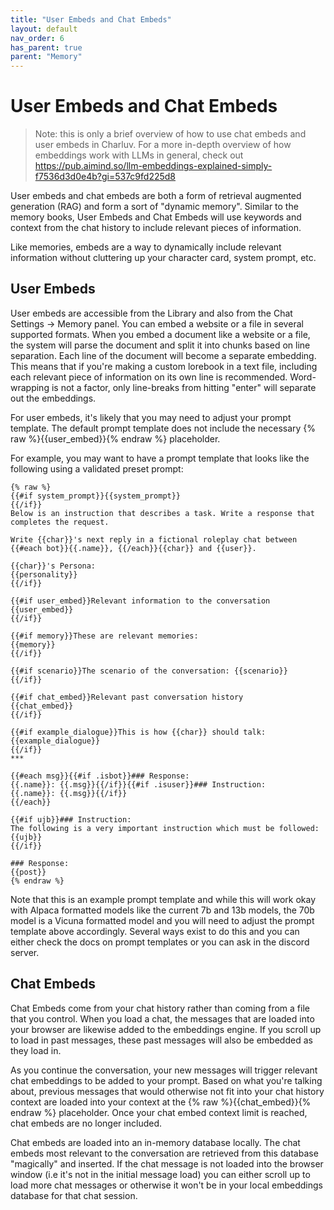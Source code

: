 ```yaml
---
title: "User Embeds and Chat Embeds"
layout: default
nav_order: 6
has_parent: true
parent: "Memory"
---
```


# User Embeds and Chat Embeds

> Note: this is only a brief overview of how to use chat embeds and user embeds in Charluv. For a more in-depth overview of how embeddings work with LLMs in general, check out https://pub.aimind.so/llm-embeddings-explained-simply-f7536d3d0e4b?gi=537c9fd225d8

User embeds and chat embeds are both a form of retrieval augmented generation (RAG) and form a sort of "dynamic memory". Similar to the memory books, User Embeds and Chat Embeds will use keywords and context from the chat history to include relevant pieces of information.

Like memories, embeds are a way to dynamically include relevant information without cluttering up your character card, system prompt, etc.

## User Embeds

User embeds are accessible from the Library and also from the Chat Settings -> Memory panel. You can embed a website or a file in several supported formats. When you embed a document like a website or a file, the system will parse the document and split it into chunks based on line separation. Each line of the document will become a separate embedding. This means that if you're making a custom lorebook in a text file, including each relevant piece of information on its own line is recommended. Word-wrapping is not a factor, only line-breaks from hitting "enter" will separate out the embeddings.

For user embeds, it's likely that you may need to adjust your prompt template. The default prompt template does not include the necessary {% raw %}{{user_embed}}{% endraw %} placeholder.

For example, you may want to have a prompt template that looks like the following using a validated preset prompt:

```
{% raw %}
{{#if system_prompt}}{{system_prompt}}
{{/if}}
Below is an instruction that describes a task. Write a response that completes the request.

Write {{char}}'s next reply in a fictional roleplay chat between {{#each bot}}{{.name}}, {{/each}}{{char}} and {{user}}.

{{char}}'s Persona:
{{personality}}
{{/if}}

{{#if user_embed}}Relevant information to the conversation
{{user_embed}}
{{/if}}

{{#if memory}}These are relevant memories:
{{memory}}
{{/if}}

{{#if scenario}}The scenario of the conversation: {{scenario}}
{{/if}}

{{#if chat_embed}}Relevant past conversation history
{{chat_embed}}
{{/if}}

{{#if example_dialogue}}This is how {{char}} should talk: {{example_dialogue}}
{{/if}}
***

{{#each msg}}{{#if .isbot}}### Response:
{{.name}}: {{.msg}}{{/if}}{{#if .isuser}}### Instruction:
{{.name}}: {{.msg}}{{/if}}
{{/each}}

{{#if ujb}}### Instruction:
The following is a very important instruction which must be followed:
{{ujb}}
{{/if}}

### Response:
{{post}}
{% endraw %}
```

Note that this is an example prompt template and while this will work okay with Alpaca formatted models like the current 7b and 13b models, the 70b model is a Vicuna formatted model and you will need to adjust the prompt template above accordingly. Several ways exist to do this and you can either check the docs on prompt templates or you can ask in the discord server.

## Chat Embeds

Chat Embeds come from your chat history rather than coming from a file that you control. When you load a chat, the messages that are loaded into your browser are likewise added to the embeddings engine. If you scroll up to load in past messages, these past messages will also be embedded as they load in.

As you continue the conversation, your new messages will trigger relevant chat embeddings to be added to your prompt. Based on what you're talking about, previous messages that would otherwise not fit into your chat history context are loaded into your context at the {% raw %}{{chat_embed}}{% endraw %} placeholder. Once your chat embed context limit is reached, chat embeds are no longer included.

Chat embeds are loaded into an in-memory database locally. The chat embeds most relevant to the conversation are retrieved from this database "magically" and inserted. If the chat message is not loaded into the browser window (i.e it's not in the initial message load) you can either scroll up to load more chat messages or otherwise it won't be in your local embeddings database for that chat session.

